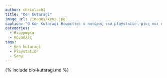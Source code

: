 ```yaml
---
author: chrislach1
title: "Ken Kutaragi"
image_url: /images/kens.jpg
caption: "O Ken Kutaragi θεωρείται ο πατέρας του playstation μιας και οραματίστηκε και σχεδίασε αυτό το εαναστατικό και επιτυχημένο προϊόν. Παράλληλα έχει χαρακτηριστεί και ως προνοητικός μηχανικός μιας και έχει συμβάλλει και στην  σχεδιάση άλλων επιτυχημένων προιόντων. "
categories:
  - Βιογραφία 
  - Κονσόλες
tags:
  - Ken kutaragi
  - Playstation
  - Sony
---
```


{% include bio-kutaragi.md %}
